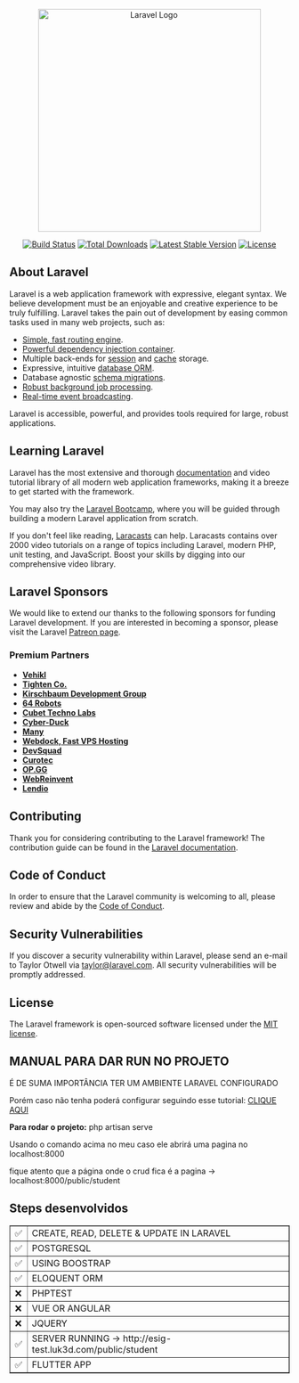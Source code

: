 <p align="center"><a href="https://laravel.com" target="_blank"><img src="https://raw.githubusercontent.com/laravel/art/master/logo-lockup/5%20SVG/2%20CMYK/1%20Full%20Color/laravel-logolockup-cmyk-red.svg" width="400" alt="Laravel Logo"></a></p>

<p align="center">
<a href="https://github.com/laravel/framework/actions"><img src="https://github.com/laravel/framework/workflows/tests/badge.svg" alt="Build Status"></a>
<a href="https://packagist.org/packages/laravel/framework"><img src="https://img.shields.io/packagist/dt/laravel/framework" alt="Total Downloads"></a>
<a href="https://packagist.org/packages/laravel/framework"><img src="https://img.shields.io/packagist/v/laravel/framework" alt="Latest Stable Version"></a>
<a href="https://packagist.org/packages/laravel/framework"><img src="https://img.shields.io/packagist/l/laravel/framework" alt="License"></a>
</p>

## About Laravel

Laravel is a web application framework with expressive, elegant syntax. We believe development must be an enjoyable and creative experience to be truly fulfilling. Laravel takes the pain out of development by easing common tasks used in many web projects, such as:

- [Simple, fast routing engine](https://laravel.com/docs/routing).
- [Powerful dependency injection container](https://laravel.com/docs/container).
- Multiple back-ends for [session](https://laravel.com/docs/session) and [cache](https://laravel.com/docs/cache) storage.
- Expressive, intuitive [database ORM](https://laravel.com/docs/eloquent).
- Database agnostic [schema migrations](https://laravel.com/docs/migrations).
- [Robust background job processing](https://laravel.com/docs/queues).
- [Real-time event broadcasting](https://laravel.com/docs/broadcasting).

Laravel is accessible, powerful, and provides tools required for large, robust applications.

## Learning Laravel

Laravel has the most extensive and thorough [documentation](https://laravel.com/docs) and video tutorial library of all modern web application frameworks, making it a breeze to get started with the framework.

You may also try the [Laravel Bootcamp](https://bootcamp.laravel.com), where you will be guided through building a modern Laravel application from scratch.

If you don't feel like reading, [Laracasts](https://laracasts.com) can help. Laracasts contains over 2000 video tutorials on a range of topics including Laravel, modern PHP, unit testing, and JavaScript. Boost your skills by digging into our comprehensive video library.

## Laravel Sponsors

We would like to extend our thanks to the following sponsors for funding Laravel development. If you are interested in becoming a sponsor, please visit the Laravel [Patreon page](https://patreon.com/taylorotwell).

### Premium Partners

- **[Vehikl](https://vehikl.com/)**
- **[Tighten Co.](https://tighten.co)**
- **[Kirschbaum Development Group](https://kirschbaumdevelopment.com)**
- **[64 Robots](https://64robots.com)**
- **[Cubet Techno Labs](https://cubettech.com)**
- **[Cyber-Duck](https://cyber-duck.co.uk)**
- **[Many](https://www.many.co.uk)**
- **[Webdock, Fast VPS Hosting](https://www.webdock.io/en)**
- **[DevSquad](https://devsquad.com)**
- **[Curotec](https://www.curotec.com/services/technologies/laravel/)**
- **[OP.GG](https://op.gg)**
- **[WebReinvent](https://webreinvent.com/?utm_source=laravel&utm_medium=github&utm_campaign=patreon-sponsors)**
- **[Lendio](https://lendio.com)**

## Contributing

Thank you for considering contributing to the Laravel framework! The contribution guide can be found in the [Laravel documentation](https://laravel.com/docs/contributions).

## Code of Conduct

In order to ensure that the Laravel community is welcoming to all, please review and abide by the [Code of Conduct](https://laravel.com/docs/contributions#code-of-conduct).

## Security Vulnerabilities

If you discover a security vulnerability within Laravel, please send an e-mail to Taylor Otwell via [taylor@laravel.com](mailto:taylor@laravel.com). All security vulnerabilities will be promptly addressed.

## License

The Laravel framework is open-sourced software licensed under the [MIT license](https://opensource.org/licenses/MIT).

<h2>MANUAL PARA DAR RUN NO PROJETO</h2>
<p>É DE SUMA IMPORTÂNCIA TER UM AMBIENTE LARAVEL CONFIGURADO</p>
<p>Porém caso não tenha poderá configurar seguindo esse tutorial: <a href="https://www.youtube.com/watch?v=bV26n0fmqoE&t=723s">CLIQUE AQUI</a></p>
<p><b>Para rodar o projeto:</b> php artisan serve</p>
<p>Usando o comando acima no meu caso ele abrirá uma pagina no localhost:8000</p>
<p>fique atento que a página onde o crud fica é a pagina -> localhost:8000/public/student </p>

<h2>Steps desenvolvidos</h2>

<table border="1">
    <tr>
        <td>✅</td>
        <td>CREATE, READ, DELETE & UPDATE IN LARAVEL</td>
    </tr>
    <tr>
        <td>✅</td>
        <td>POSTGRESQL</td>
    </tr>
    <tr>
        <td>✅</td>
        <td>USING BOOSTRAP</td>
    </tr>
    <tr>
        <td>✅</td>
        <td>ELOQUENT ORM</td>
    </tr> 
    <tr>
        <td>❌</td>
        <td>PHPTEST</td>
    </tr>
    <tr>
        <td>❌</td>
        <td>VUE OR ANGULAR</td>
    </tr>
    <tr>
        <td>❌</td>
        <td>JQUERY</td>
    </tr>
    <tr>
        <td>✅</td>
        <td>SERVER RUNNING -> http://esig-test.luk3d.com/public/student</td>
    </tr>
    <tr>
        <td>✅</td>
        <td>FLUTTER APP</td>
    </tr>  
</table>
